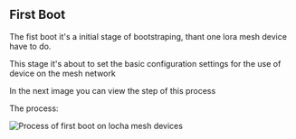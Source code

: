 ## First Boot

The fist boot it's a initial stage of bootstraping, thant one lora mesh device have to do.

This stage it's about to set the basic configuration settings for the use of device on the mesh network

In the next image you can view the step of this process

The process:

![Process of first boot on locha mesh devices](/assets/stage_first_boot.svg)
